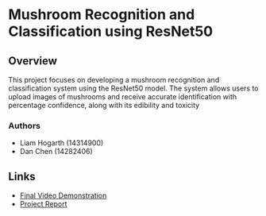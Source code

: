 # Mushroom Recognition and Classification using ResNet50

## Overview
This project focuses on developing a mushroom recognition and classification system using the ResNet50 model. The system allows users to upload images of mushrooms and receive accurate identification with percentage confidence, along with its edibility and toxicity

### Authors
- Liam Hogarth (14314900)
- Dan Chen (14282406)


## Links
- [Final Video Demonstration](<insert link here>)
- [Project Report](<insert link here>)

